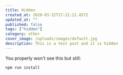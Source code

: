 ```yaml
---
title: Hidden
created_at: 2020-03-22T17:21:12.457Z
updated_at: ""
published: false 
tags: ["hidden"]
category: other
cover_image: /uploads/images/default.jpg
description: This is a test post and it is hidden
---
```


You properly won't see this but still:

```bash
npm run install
```
